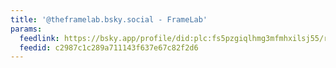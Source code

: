 ```yaml
---
title: '@theframelab.bsky.social - FrameLab'
params:
  feedlink: https://bsky.app/profile/did:plc:fs5pzgiqlhmg3mfmhxilsj55/rss
  feedid: c2987c1c289a711143f637e67c82f2d6
---
```

